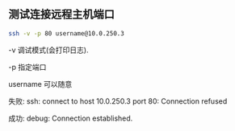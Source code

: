 
## 测试连接远程主机端口

``` sh
ssh -v -p 80 username@10.0.250.3
```

-v 调试模式(会打印日志).

-p 指定端口

username 可以随意

失败: ssh: connect to host 10.0.250.3 port 80: Connection refused

成功: debug: Connection established.